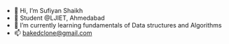 - 👋 Hi, I’m Sufiyan Shaikh
- 🎒 Student @LJIET, Ahmedabad
- 🌱 I’m currently learning fundamentals of Data structures and Algorithms
- 📫 bakedclone@gmail.com

<!---
Bakedclone/Bakedclone is a ✨ special ✨ repository because its `README.md` (this file) appears on your GitHub profile.
You can click the Preview link to take a look at your changes.
--->
